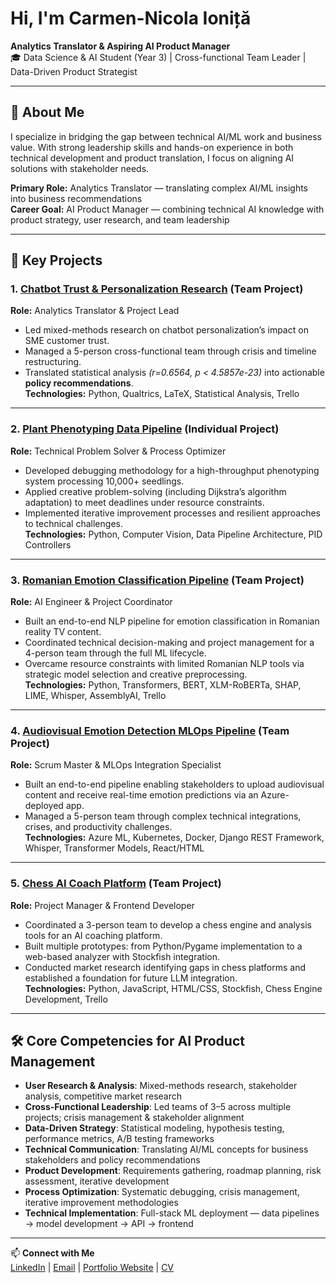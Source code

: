 # Hi, I'm Carmen-Nicola Ioniță  

**Analytics Translator & Aspiring AI Product Manager**  
🎓 Data Science & AI Student (Year 3) | Cross-functional Team Leader | Data-Driven Product Strategist  

---

## 📌 About Me  
I specialize in bridging the gap between technical AI/ML work and business value. With strong leadership skills and hands-on experience in both technical development and product translation, I focus on aligning AI solutions with stakeholder needs.  

**Primary Role:** Analytics Translator — translating complex AI/ML insights into business recommendations  
**Career Goal:** AI Product Manager — combining technical AI knowledge with product strategy, user research, and team leadership  

---

## 🚀 Key Projects  

### 1. [Chatbot Trust & Personalization Research](https://github.com/NicolaIonita230632/Portofolio/tree/main/Chatbot%20Trust%20and%20Acceptance) (Team Project)  
**Role:** Analytics Translator & Project Lead  
- Led mixed-methods research on chatbot personalization’s impact on SME customer trust.  
- Managed a 5-person cross-functional team through crisis and timeline restructuring.  
- Translated statistical analysis *(r=0.6564, p < 4.5857e-23)* into actionable **policy recommendations**.  
**Technologies:** Python, Qualtrics, LaTeX, Statistical Analysis, Trello  

---

### 2. [Plant Phenotyping Data Pipeline](https://github.com/NicolaIonita230632/Portofolio/tree/main/Plant%20Phenotyping%20Data%20Pipeline) (Individual Project)  
**Role:** Technical Problem Solver & Process Optimizer  
- Developed debugging methodology for a high-throughput phenotyping system processing 10,000+ seedlings.  
- Applied creative problem-solving (including Dijkstra’s algorithm adaptation) to meet deadlines under resource constraints.  
- Implemented iterative improvement processes and resilient approaches to technical challenges.  
**Technologies:** Python, Computer Vision, Data Pipeline Architecture, PID Controllers  

---

### 3. [Romanian Emotion Classification Pipeline](https://github.com/NicolaIonita230632/Portofolio/tree/main/Romanian%20Emotion%20Classification%20Pipeline) (Team Project)  
**Role:** AI Engineer & Project Coordinator  
- Built an end-to-end NLP pipeline for emotion classification in Romanian reality TV content.  
- Coordinated technical decision-making and project management for a 4-person team through the full ML lifecycle.  
- Overcame resource constraints with limited Romanian NLP tools via strategic model selection and creative preprocessing.  
**Technologies:** Python, Transformers, BERT, XLM-RoBERTa, SHAP, LIME, Whisper, AssemblyAI, Trello  

---

### 4. [Audiovisual Emotion Detection MLOps Pipeline](https://github.com/BredaUniversityADSAI/2024-25d-fai2-adsai-NicolaIonita230632) (Team Project)  
**Role:** Scrum Master & MLOps Integration Specialist  
- Built an end-to-end pipeline enabling stakeholders to upload audiovisual content and receive real-time emotion predictions via an Azure-deployed app.  
- Managed a 5-person team through complex technical integrations, crises, and productivity challenges.  
**Technologies:** Azure ML, Kubernetes, Docker, Django REST Framework, Whisper, Transformer Models, React/HTML  

---

### 5. [Chess AI Coach Platform](https://github.com/LouieDaans232345/chess-platform) (Team Project)  
**Role:** Project Manager & Frontend Developer  
- Coordinated a 3-person team to develop a chess engine and analysis tools for an AI coaching platform.  
- Built multiple prototypes: from Python/Pygame implementation to a web-based analyzer with Stockfish integration.  
- Conducted market research identifying gaps in chess platforms and established a foundation for future LLM integration.  
**Technologies:** Python, JavaScript, HTML/CSS, Stockfish, Chess Engine Development, Trello  

---

## 🛠️ Core Competencies for AI Product Management  

- **User Research & Analysis**: Mixed-methods research, stakeholder analysis, competitive market research  
- **Cross-Functional Leadership**: Led teams of 3–5 across multiple projects; crisis management & stakeholder alignment  
- **Data-Driven Strategy**: Statistical modeling, hypothesis testing, performance metrics, A/B testing frameworks  
- **Technical Communication**: Translating AI/ML concepts for business stakeholders and policy recommendations  
- **Product Development**: Requirements gathering, roadmap planning, risk assessment, iterative development  
- **Process Optimization**: Systematic debugging, crisis management, iterative improvement methodologies  
- **Technical Implementation**: Full-stack ML deployment — data pipelines → model development → API → frontend  

---

📫 **Connect with Me**  
[LinkedIn](https://www.linkedin.com/in/carmen-nicola-ioni%C8%9B%C4%83-415b822a0/) | [Email](carmennikola@gmail.com) | [Portfolio Website](https://ionita-carmen-nicola-portofolio.lovable.app/) | [CV](https://europa.eu/europass/eportfolio/screen/share/e69e8081-2bb3-436b-b8bf-747cbf48791c?lang=en)
